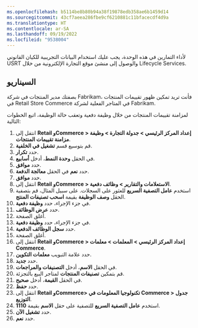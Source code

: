 ```yaml
---
ms.openlocfilehash: b5114be8b80b94a38f19878edb358ae6b1459d14
ms.sourcegitcommit: 43cf7aeea286fbe9cf6210881c11bfacecdf4d9a
ms.translationtype: HT
ms.contentlocale: ar-SA
ms.lasthandoff: 09/19/2022
ms.locfileid: "9538004"
---
```

لأداء التمارين في هذه الوحدة، يجب عليك استخدام البيانات التجريبية للكيان القانوني USRT والوصول إلى منشئ موقع التجارة الإلكترونية من خلال Lifecycle Services. 

## <a name="scenario"></a>السيناريو

بصفتك مدير المنتجات في شركة Fabrikam، فأنت تريد تمكين ظهور تقييمات المنتجات في Retail Store Commerce في المتاجر الفعلية لشركة Fabrikam. 

لمزامنة تقييمات المنتجات من خلال وظيفة دفعية وتعقب حالة الوظيفة، اتبع الخطوات التالية:

1.  انتقل إلى **Retail وCommerce > إعداد المركز الرئيسي > جدولة التجارة > وظيفة مزامنة تقييمات المنتجات**. 
2.  قم بتوسيع قسم **تشغيل في الخلفية**. 
3.  حدد **تكرار**. 
4.  في الحقل **وحدة النمط**، أدخل **أسابيع**. 
5.  حدد **موافق**.
6.  حدد **نعم** في الحقل **معالجة الدفعة**. 
7.  حدد **موافق**. 
8.  انتقل إلى **Retail وCommerce > الاستعلامات والتقارير > وظائف دفعية**. 
9.  استخدم **عامل التصفية السريع** للعثور على السجلات. على سبيل المثال، قم بتصفية الحقل **وصف الوظيفة** بقيمة **اسحب تصنيفات المنتج**.
10. في جزء الإجراء، حدد **وظيفة دفعية**. 
11. حدد **عرض الوظائف**. 
12. أغلق الصفحة. 
13. في جزء الإجراء، حدد **وظيفة دفعية**. 
14. حدد **سجل الوظائف الدفعية**.
15. أغلق الصفحة. 
16. انتقل إلى **Retail وCommerce > إعداد المركز الرئيسي > المعلمات > معلمات Commerce**. 
17. حدد علامة التبويب **معلمات التكوين**. 
18. حدد **جديد**.
19. في الحقل **الاسم**، أدخل **التصنيفات والمراجعات**.
20. قم بتمكين **تصنيفات المنتجات** لمتاجر البيع بالتجزئة. 
20. في الحقل **القيمة**، أدخل **صحيح**. 
21. حدد **حفظ**. 
22. انتقل إلى **Retail وCommerce> تكنولوجيا المعلومات في Commerce > جدول التوزيع**. 
23. استخدم **عامل التصفية السريع** للتصفية على حقل **الاسم** بقيمة **1110**. 
24. حدد **تشغيل الآن**.
25. حدد **نعم**. 

